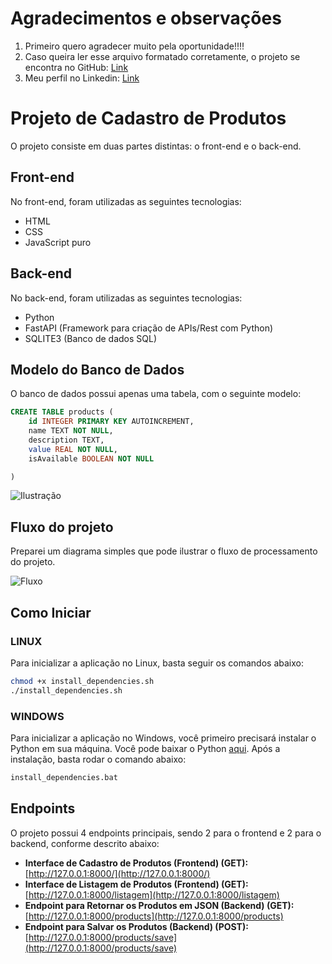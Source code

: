 # Agradecimentos e observações
1. Primeiro quero agradecer muito pela oportunidade!!!!
2. Caso queira ler esse arquivo formatado corretamente, o projeto se encontra no GitHub: [Link](https://github.com/01Dri/ProjetoEstagio)
3. Meu perfil no Linkedin: [Link](https://www.linkedin.com/in/dridev/)

# Projeto de Cadastro de Produtos
O projeto consiste em duas partes distintas: o front-end e o back-end.

## Front-end
No front-end, foram utilizadas as seguintes tecnologias:

- HTML
- CSS
- JavaScript puro

## Back-end
No back-end, foram utilizadas as seguintes tecnologias:

- Python
- FastAPI (Framework para criação de APIs/Rest com Python)
- SQLITE3 (Banco de dados SQL)

## Modelo do Banco de Dados
O banco de dados possui apenas uma tabela, com o seguinte modelo:

```sql
CREATE TABLE products (
    id INTEGER PRIMARY KEY AUTOINCREMENT,
    name TEXT NOT NULL,
    description TEXT,
    value REAL NOT NULL,
    isAvailable BOOLEAN NOT NULL

)
```
![Ilustração](https://i.ibb.co/QkXvrbF/Screenshot-from-2024-03-22-19-27-06.png)

## Fluxo do projeto
Preparei um diagrama simples que pode ilustrar o fluxo de processamento do projeto.

![Fluxo](https://i.ibb.co/d4Tx1nh/Screenshot-from-2024-03-22-19-51-20.png)

## Como Iniciar

### LINUX
Para inicializar a aplicação no Linux, basta seguir os comandos abaixo:

```bash
chmod +x install_dependencies.sh
./install_dependencies.sh
```

### WINDOWS
Para inicializar a aplicação no Windows, você primeiro precisará instalar o Python em sua máquina. Você pode baixar o Python [aqui](https://www.python.org/downloads/).
Após a instalação, basta rodar o comando abaixo:

```bash
install_dependencies.bat
```

## Endpoints

O projeto possui 4 endpoints principais, sendo 2 para o frontend e 2 para o backend, conforme descrito abaixo:

- **Interface de Cadastro de Produtos (Frontend) (GET):** [http://127.0.0.1:8000/](http://127.0.0.1:8000/)
- **Interface de Listagem de Produtos (Frontend) (GET):** [http://127.0.0.1:8000/listagem](http://127.0.0.1:8000/listagem)
- **Endpoint para Retornar os Produtos em JSON (Backend) (GET):** [http://127.0.0.1:8000/products](http://127.0.0.1:8000/products)
- **Endpoint para Salvar os Produtos (Backend) (POST):** [http://127.0.0.1:8000/products/save](http://127.0.0.1:8000/products/save)

